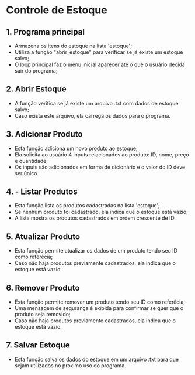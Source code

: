 # Controle de Estoque

## 1. Programa principal
- Armazena os itens do estoque na lista 'estoque';
- Utiliza a função "abrir_estoque" para verificar se já existe um estoque salvo;
- O loop principal faz o menu inicial aparecer até o que o usuário decida sair do programa;

## 2. Abrir Estoque
- A função verifica se já existe um arquivo .txt com dados de estoque salvo;
- Caso exista este arquivo, ela carrega os dados para o programa.

## 3. Adicionar Produto
- Esta função adiciona um novo produto ao estoque;
- Ela solicita ao usuário 4 inputs relacionados ao produto: ID, nome, preço e quantidade;
- Os inputs são adicionados em forma de dicionário e o valor do ID deve ser único.

## 4. - Listar Produtos
- Esta função lista os produtos cadastradas na lista 'estoque';
- Se nenhum produto foi cadastrado, ela indica que o estoque está vazio;
- A lista mostra os produtos cadastrados em ordem crescente de ID.

## 5. Atualizar Produto
- Esta função permite atualizar os dados de um produto tendo seu ID como referêcia;
- Caso não haja produtos previamente cadastrados, ela indica que o estoque está vazio.

## 6. Remover Produto
- Esta função permite remover um produto tendo seu ID como referêcia;
- Uma mensagem de segurança é exibida para confirmar se quer que o produto seja removido;
- Caso não haja produtos previamente cadastrados, ela indica que o estoque está vazio.

## 7. Salvar Estoque
- Esta função salva os dados do estoque em um arquivo .txt para que sejam utilizados no proximo uso do programa.

